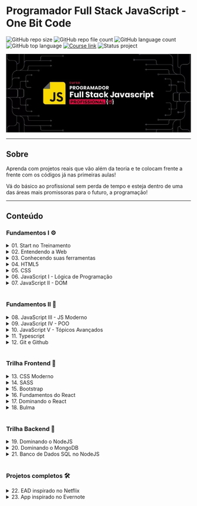 # Programador Full Stack JavaScript - One Bit Code

![GitHub repo size](https://img.shields.io/github/repo-size/nathaliaveneziano/onebitcode-fullstack-javascript?style=for-the-badge)
![GitHub repo file count](https://img.shields.io/github/directory-file-count/nathaliaveneziano/onebitcode-fullstack-javascript?style=for-the-badge)
![GitHub language count](https://img.shields.io/github/languages/count/nathaliaveneziano/onebitcode-fullstack-javascript?style=for-the-badge)
![GitHub top language](https://img.shields.io/github/languages/top/nathaliaveneziano/onebitcode-fullstack-javascript?style=for-the-badge)
[![Course link](https://img.shields.io/badge/Course-One%20bit%20code-ff0000?style=for-the-badge)](https://programador.onebitcode.com/)
![Status project](https://img.shields.io/badge/Status-Andamento-FFA116?style=for-the-badge)

<img src="./img/cover.webp" alt="Demonstração do projeto">

---

## Sobre

Aprenda com projetos reais que vão além da teoria e te colocam frente a frente com os códigos já nas primeiras aulas!

Vá do básico ao profissional sem perda de tempo e esteja dentro de uma das áreas mais promissoras para o futuro, a programação!

---

## Conteúdo

### **Fundamentos I** ⚙️

<!-- 01. Start no Treinamento -->
<details>
  <summary>01. Start no Treinamento</summary>
  <table>
    <tr>
    </tr>
  </table>
</details>

<!-- 02. Entendendo a Web -->
<details>
	<summary>02. Entendendo a Web</summary>
	<table>
    <tr>
    </tr>
  </table>
</details>

<!-- 03. Conhecendo suas ferramentas -->
<details>
	<summary>03. Conhecendo suas ferramentas</summary>
	<table>
    <tr>
    </tr>
  </table>
</details>

<!-- 04. HTML5 -->
<details>
	<summary>04. HTML5</summary>
	<table>
    <tr>
    </tr>
  </table>
</details>

<!-- 05. CSS -->
<details>
	<summary>05. CSS</summary>
	<table>
    <tr>
    </tr>
  </table>
</details>

<!-- 06. JavaScript I - Lógica de Programação -->
<details>
	<summary>06. JavaScript I - Lógica de Programação</summary>
	<table>
    <tr>
    </tr>
  </table>
</details>

<!-- 07. JavaScript II - DOM -->
<details>
	<summary>07. JavaScript II - DOM</summary>
	<table>
    <tr>
    </tr>
  </table>
</details>

<br>

### **Fundamentos II** 🔭

<!-- 08. JavaScript III - JS Moderno -->
<details>
	<summary>08. JavaScript III - JS Moderno</summary>
	<table>
		<tr>
    </tr>
  </table>
</details>

<!-- 09. JavaScript IV - POO -->
<details>
	<summary>09. JavaScript IV - POO</summary>
	<table>
		<tr>
    </tr>
  </table>
</details>

<!-- 10. JavaScript V - Tópicos Avançados -->
<details>
	<summary>10. JavaScript V - Tópicos Avançados</summary>
	<table>
		<tr>
    </tr>
  </table>
</details>

<!-- 11. Typescript -->
<details>
	<summary>11. Typescript</summary>
	<table>
		<tr>
    </tr>
  </table>
</details>

<!-- 12. Git e Github -->
<details>
	<summary>12. Git e Github</summary>
	<table>
		<tr>
    </tr>
  </table>
</details>

<br>

### **Trilha Frontend** 🎨

<!-- 13. CSS Moderno -->
<details>
	<summary>13. CSS Moderno</summary>
	<table>
    <tr>
    </tr>
  </table>
</details>

<!-- 14. SASS -->
<details>
	<summary>14. SASS</summary>
	<table>
    <tr>
    </tr>
  </table>
</details>

<!-- 15. Bootstrap -->
<details>
	<summary>15. Bootstrap</summary>
	<table>
    <tr>
    </tr>
  </table>
</details>

<!-- 16. Fundamentos do React -->
<details>
	<summary>16. Fundamentos do React</summary>
	<table>
    <tr>
    </tr>
  </table>
</details>

<!-- 17. Dominando o React -->
<details>
	<summary>17. Dominando o React</summary>
	<table>
    <tr>
    </tr>
  </table>
</details>

<!-- 18. Bulma -->
<details>
	<summary>18. Bulma</summary>
	<table>
    <tr>
    </tr>
  </table>
</details>

<br>

### **Trilha Backend** 🤖

<!-- 19. Dominando o NodeJS -->
<details>
	<summary>19. Dominando o NodeJS</summary>
	<table>
    <tr>
    </tr>
  </table>
</details>

<!-- 20. Dominando o MongoDB -->
<details>
	<summary>20. Dominando o MongoDB</summary>
	<table>
    <tr>
    </tr>
  </table>
</details>

<!-- 21. Banco de Dados SQL no NodeJS -->
<details>
	<summary>21. Banco de Dados SQL no NodeJS</summary>
	<table>
    <tr>
    </tr>
  </table>
</details>

<br>

### **Projetos completos** 🛠

<!-- 22. EAD inspirado no Netflix -->
<details>
  <summary>22. EAD inspirado no Netflix</summary>
	<table>
    <tr>
    </tr>
  </table>
</details>

<!-- 23. App inspirado no Evernote -->
<details>
  <summary>23. App inspirado no Evernote</summary>
	<table>
    <tr>
    </tr>
  </table>
</details>
